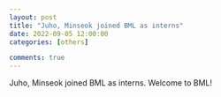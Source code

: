 ```yaml
---
layout: post
title: "Juho, Minseok joined BML as interns"
date: 2022-09-05 12:00:00
categories: [others]

comments: true
---
```


Juho, Minseok joined BML as interns.
Welcome to BML!
